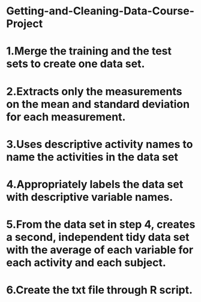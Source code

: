 # Getting-and-Cleaning-Data-Course-Project

# 1.Merge the training and the test sets to create one data set.

# 2.Extracts only the measurements on the mean and standard deviation for each measurement.

# 3.Uses descriptive activity names to name the activities in the data set

# 4.Appropriately labels the data set with descriptive variable names.

# 5.From the data set in step 4, creates a second, independent tidy data set with the average of each variable for each activity and each subject.

# 6.Create the txt file through R script.


